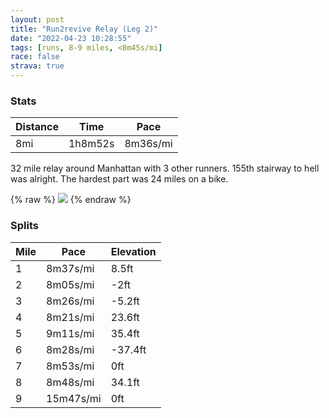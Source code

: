 ```yaml
---
layout: post
title: "Run2revive Relay (Leg 2)"
date: "2022-04-23 10:28:55"
tags: [runs, 8-9 miles, <8m45s/mi]
race: false
strava: true
---
```


### Stats

| Distance | Time | Pace |
|----------|------|------|
|8mi|1h8m52s|8m36s/mi|

32 mile relay around Manhattan with 3 other runners. 155th stairway to hell was alright. The hardest part was 24 miles on a bike.

{% raw %}
<img src='https://maps.googleapis.com/maps/api/staticmap?maptype=roadmap&path=enc:el|wFzbibMAKYSUKeA_AsAqB_@q@a@oAS[_AiCgCiF]e@iFsEyB}AcFyBkBm@mAU}DeCiDcCwAwBa@Wa@o@@G\h@IVg@h@i@Wg@c@Q{@SQoAs@QHK@oBsAc@QmA{@wAmAi@]m@U}BqAkAc@}@i@Sc@yCsBO[c@Qc@HQPMCU[_@C]NW`@s@PM@e@OkARGTYRSB]Q{@GWTWn@I@iB}@u@c@GNO?SIU[KC?QSQCO_@e@qB_B]Z?t@Mt@i@~AKf@Wl@Eb@Sz@]`@uC_BYGa@Pe@Ie@QMT_@|By@nCqAlD@FI\_BlDc@~AUf@]`AAdACNa@nAeAvBWlAS\c@|AU`@YIsIkFkA_AEYcBs@s@m@e@Wk@o@k@KmBeAq@w@@Ml@a@TURgANWRo@j@s@ZM\?bARrACAGECq@?AEE?e@JoEs@u@JgDCgAO{AE_AKYM]A{AF[VELB^A^Qp@Sb@Ed@K^Cn@JXOIEOwAa@i@Ko@c@c@Ky@c@q@IYNy@z@OXSPUl@y@~AWr@_@b@ETc@r@Sx@a@z@MEkAcAu@YsAiAsCgBsCoBsAkAYEGBS^mBhBMRE`@Qf@DbAKdA@f@C`@MTQj@GFO?{@c@w@q@m@[mB{AcDkBWUoBiAsBaBc@KMBODMR]v@]nAYP@l@Gr@m@vAg@hCYn@_Bw@gBmA[?UESMQ?Ed@Sf@ORYPBLNR?VGBOb@o@rASn@[d@Df@OTK@EN@FI^a@jA?GIMD_@LM{@Q?CYIaDuBuBs@mAu@eBsAgAsAoCaEe@k@Ye@a@[aAaBcAaAoAsBqBaBkEgB_@[eEoBsAw@gFwBuDmBwFaCW_@yMoDwC_BK[QY]]qCiA_@Ku@i@a@c@AI_A[}Au@_BqAiCqAyB_Bm@_@kAe@e@_@{A}@uBaBgAc@s@c@cD_CsC}AaAu@uAw@qBwAaAa@oAY_BIwBZg@KUKuAZy@Jy@Eo@Dc@^o@A]M[[e@OmDoBWUuBoAi@Ue@c@a@UKMyCkBcByAc@S_@_@_Am@WYQYWWa@Ic@SGK_@O[SoAmA{BiAw@k@EKy@w@}AeAiCkAwBuAKMa@Wc@M]YSWoA}@iAsAUOaBq@mEmCSXg@~ADr@CCDi@AAIHKBIh@DK&key=AIzaSyC1MId7bFpkLXNAaYhBSTb8jLyiSqzbDtM&size=800x800&markers=color:yellow|label:S|40.78291,-73.94366&markers=color:green|label:F|40.87144000000004,-73.91489000000006'>
{% endraw %}

### Splits

| Mile | Pace | Elevation |
|------|------|-----------|
|1|8m37s/mi|8.5ft|
|2|8m05s/mi|-2ft|
|3|8m26s/mi|-5.2ft|
|4|8m21s/mi|23.6ft|
|5|9m11s/mi|35.4ft|
|6|8m28s/mi|-37.4ft|
|7|8m53s/mi|0ft|
|8|8m48s/mi|34.1ft|
|9|15m47s/mi|0ft|
